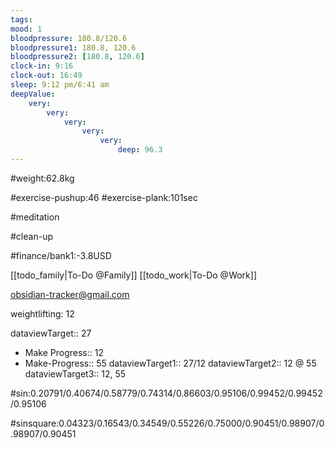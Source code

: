 ```yaml
---
tags: 
mood: 1
bloodpressure: 180.8/120.6
bloodpressure1: 180.8, 120.6
bloodpressure2: [180.8, 120.6]
clock-in: 9:16
clock-out: 16:49
sleep: 9:12 pm/6:41 am
deepValue: 
    very: 
        very: 
            very: 
                very: 
                    very: 
                        deep: 96.3
---
```


#weight:62.8kg

#exercise-pushup:46
#exercise-plank:101sec

#meditation



#clean-up

#finance/bank1:-3.8USD

[[todo_family|To-Do @Family]]
[[todo_work|To-Do @Work]]

obsidian-tracker@gmail.com

weightlifting: 12

dataviewTarget:: 27
- Make Progress:: 12
- Make-Progress:: 55
dataviewTarget1:: 27/12
dataviewTarget2:: 12 @ 55
dataviewTarget3:: 12, 55

#sin:0.20791/0.40674/0.58779/0.74314/0.86603/0.95106/0.99452/0.99452/0.95106

#sinsquare:0.04323/0.16543/0.34549/0.55226/0.75000/0.90451/0.98907/0.98907/0.90451

